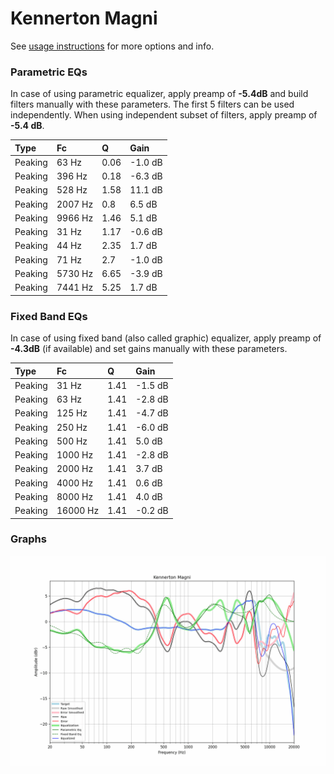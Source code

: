 # Kennerton Magni
See [usage instructions](https://github.com/jaakkopasanen/AutoEq#usage) for more options and info.

### Parametric EQs
In case of using parametric equalizer, apply preamp of **-5.4dB** and build filters manually
with these parameters. The first 5 filters can be used independently.
When using independent subset of filters, apply preamp of **-5.4 dB**.

| Type    | Fc      |    Q | Gain    |
|:--------|:--------|:-----|:--------|
| Peaking | 63 Hz   | 0.06 | -1.0 dB |
| Peaking | 396 Hz  | 0.18 | -6.3 dB |
| Peaking | 528 Hz  | 1.58 | 11.1 dB |
| Peaking | 2007 Hz | 0.8  | 6.5 dB  |
| Peaking | 9966 Hz | 1.46 | 5.1 dB  |
| Peaking | 31 Hz   | 1.17 | -0.6 dB |
| Peaking | 44 Hz   | 2.35 | 1.7 dB  |
| Peaking | 71 Hz   | 2.7  | -1.0 dB |
| Peaking | 5730 Hz | 6.65 | -3.9 dB |
| Peaking | 7441 Hz | 5.25 | 1.7 dB  |

### Fixed Band EQs
In case of using fixed band (also called graphic) equalizer, apply preamp of **-4.3dB**
(if available) and set gains manually with these parameters.

| Type    | Fc       |    Q | Gain    |
|:--------|:---------|:-----|:--------|
| Peaking | 31 Hz    | 1.41 | -1.5 dB |
| Peaking | 63 Hz    | 1.41 | -2.8 dB |
| Peaking | 125 Hz   | 1.41 | -4.7 dB |
| Peaking | 250 Hz   | 1.41 | -6.0 dB |
| Peaking | 500 Hz   | 1.41 | 5.0 dB  |
| Peaking | 1000 Hz  | 1.41 | -2.8 dB |
| Peaking | 2000 Hz  | 1.41 | 3.7 dB  |
| Peaking | 4000 Hz  | 1.41 | 0.6 dB  |
| Peaking | 8000 Hz  | 1.41 | 4.0 dB  |
| Peaking | 16000 Hz | 1.41 | -0.2 dB |

### Graphs
![](./Kennerton%20Magni.png)